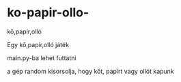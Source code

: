 # ko-papir-ollo-
kő,papír,olló

Egy kő,papír,olló játék

main.py-ba lehet futtatni

a gép random kisorsolja, hogy kőt, papírt vagy ollót kapunk
